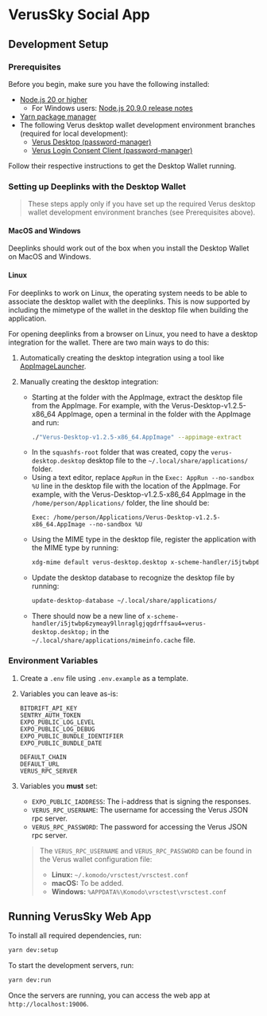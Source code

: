 # VerusSky Social App

## Development Setup

### Prerequisites

Before you begin, make sure you have the following installed:

- [Node.js 20 or higher](https://nodejs.org/en/download/)
    - For Windows users: [Node.js 20.9.0 release notes](https://nodejs.org/en/blog/release/v20.9.0)
- [Yarn package manager](https://yarnpkg.com/getting-started/install)
- The following Verus desktop wallet development environment branches (required for local development):
    - [Verus Desktop (password-manager)](https://github.com/mcstoer/Verus-Desktop/tree/password-manager)
    - [Verus Login Consent Client (password-manager)](https://github.com/mcstoer/verus-login-consent-client/tree/password-manager)

Follow their respective instructions to get the Desktop Wallet running.

### Setting up Deeplinks with the Desktop Wallet

> These steps apply only if you have set up the required Verus desktop wallet development environment branches (see Prerequisites above).

#### MacOS and Windows

Deeplinks should work out of the box when you install the Desktop Wallet on MacOS and Windows.

#### Linux

For deeplinks to work on Linux, the operating system needs to be able to associate the desktop wallet with the deeplinks. This is now supported by including the mimetype of the wallet in the desktop file when building the application.

For opening deeplinks from a browser on Linux, you need to have a desktop integration for the wallet. There are two main ways to do this:

1. Automatically creating the desktop integration using a tool like [AppImageLauncher](https://github.com/TheAssassin/AppImageLauncher).

2. Manually creating the desktop integration:

    - Starting at the folder with the AppImage, extract the desktop file from the AppImage. For example, with the Verus-Desktop-v1.2.5-x86_64 AppImage, open a terminal in the folder with the AppImage and run:
      ```bash
      ./"Verus-Desktop-v1.2.5-x86_64.AppImage" --appimage-extract
      ```
    - In the `squashfs-root` folder that was created, copy the `verus-desktop.desktop` desktop file to the `~/.local/share/applications/` folder.
    - Using a text editor, replace `AppRun` in the `Exec: AppRun --no-sandbox %U` line in the desktop file with the location of the AppImage. For example, with the Verus-Desktop-v1.2.5-x86_64 AppImage in the `/home/person/Applications/` folder, the line should be:
      ```
      Exec: /home/person/Applications/Verus-Desktop-v1.2.5-x86_64.AppImage --no-sandbox %U
      ```
    - Using the MIME type in the desktop file, register the application with the MIME type by running:
      ```bash
      xdg-mime default verus-desktop.desktop x-scheme-handler/i5jtwbp6zymeay9llnraglgjqgdrffsau4
      ```
    - Update the desktop database to recognize the desktop file by running:
      ```bash
      update-desktop-database ~/.local/share/applications/
      ```
    - There should now be a new line of `x-scheme-handler/i5jtwbp6zymeay9llnraglgjqgdrffsau4=verus-desktop.desktop;` in the `~/.local/share/applications/mimeinfo.cache` file.

### Environment Variables

1. Create a `.env` file using `.env.example` as a template.

2. Variables you can leave as-is:
    ```
    BITDRIFT_API_KEY
    SENTRY_AUTH_TOKEN
    EXPO_PUBLIC_LOG_LEVEL
    EXPO_PUBLIC_LOG_DEBUG
    EXPO_PUBLIC_BUNDLE_IDENTIFIER
    EXPO_PUBLIC_BUNDLE_DATE

    DEFAULT_CHAIN
    DEFAULT_URL
    VERUS_RPC_SERVER
    ```

3. Variables you **must** set:
    - `EXPO_PUBLIC_IADDRESS`: The i-address that is signing the responses.
    - `VERUS_RPC_USERNAME`: The username for accessing the Verus JSON rpc server.
    - `VERUS_RPC_PASSWORD`: The password for accessing the Verus JSON rpc server.

    > The `VERUS_RPC_USERNAME` and `VERUS_RPC_PASSWORD` can be found in the Verus wallet configuration file:
    > - **Linux:** `~/.komodo/vrsctest/vrsctest.conf`
    > - **macOS:** To be added.
    > - **Windows:** `%APPDATA%\Komodo\vrsctest\vrsctest.conf`

## Running VerusSky Web App

To install all required dependencies, run:
```bash
yarn dev:setup
```

To start the development servers, run:
```bash
yarn dev:run
```

Once the servers are running, you can access the web app at `http://localhost:19006`.